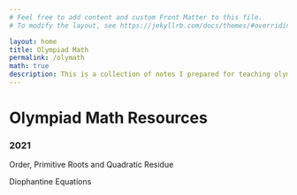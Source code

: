 ```yaml
---
# Feel free to add content and custom Front Matter to this file.
# To modify the layout, see https://jekyllrb.com/docs/themes/#overriding-theme-defaults

layout: home
title: Olympiad Math
permalink: /olymath
math: true
description: This is a collection of notes I prepared for teaching olympiad maths.
---
```


# Olympiad Math Resources

### 2021

Order, Primitive Roots and Quadratic Residue



Diophantine Equations
<object data="assets/dioph.pdf" width="1000" height="1000" type='application/pdf'></object>